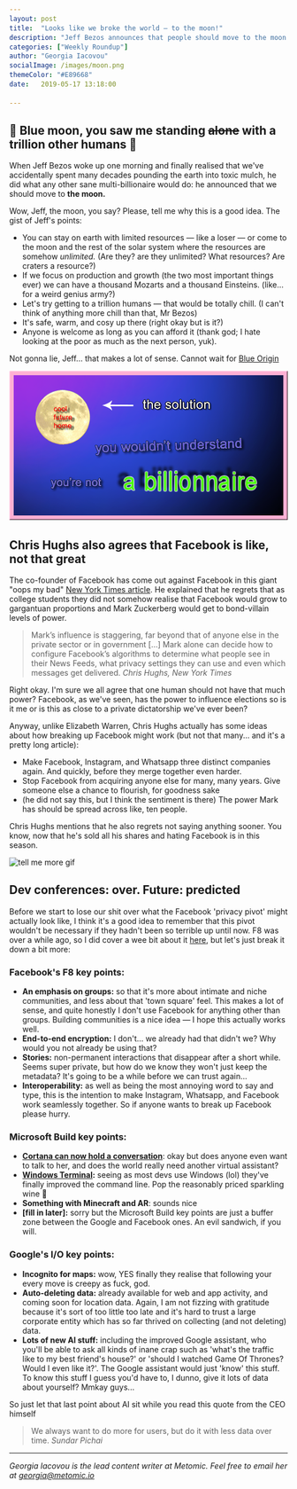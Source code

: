 ```yaml
---
layout: post
title:  "Looks like we broke the world — to the moon!"
description: "Jeff Bezos announces that people should move to the moon and live with trillion people"
categories: ["Weekly Roundup"]
author: "Georgia Iacovou"
socialImage: /images/moon.png
themeColor: "#E89668"
date:   2019-05-17 13:18:00

---
```

## 🎵 Blue moon, you saw me standing ~~alone~~ with a trillion other humans 🎵

When Jeff Bezos woke up one morning and finally realised that we've accidentally spent many decades pounding the earth into toxic mulch, he did what any other sane multi-billionaire would do: he announced that we should move to **the moon.**

Wow, Jeff, the moon, you say? Please, tell me why this is a good idea. The gist of Jeff's points:

- You can stay on earth with limited resources — like a loser — or come to the moon and the rest of the solar system where the resources are somehow *unlimited.* (Are they? are they unlimited? What resources? Are craters a resource?)
- If we focus on production and growth (the two most important things ever) we can have a thousand Mozarts and a thousand Einsteins. (like... for a weird genius army?)
- Let's try getting to a trillion humans — that would be totally chill. (I can't think of anything more chill than that, Mr Bezos)
- It's safe, warm, and cosy up there (right okay but is it?)
- Anyone is welcome as long as you can afford it (thank god; I hate looking at the poor as much as the next person, yuk).

Not gonna lie, Jeff... that makes a lot of sense. Cannot wait for [Blue Origin](https://www.geekwire.com/2019/blue-moon-beyond-jeff-bezos-plans-take-civilization-space-starting-lunar-colony/)

![image showing solution is moving to the moon](/images/moon.png)

## Chris Hughs also agrees that Facebook is like, not that great

The co-founder of Facebook has come out against Facebook in this giant "oops my bad" [New York Times article](https://www.nytimes.com/2019/05/09/opinion/sunday/chris-hughes-facebook-zuckerberg.html). He explained that he regrets that as college students they did not somehow realise that Facebook would grow to gargantuan proportions and Mark Zuckerberg would get to bond-villain levels of power.

> Mark’s influence is staggering, far beyond that of anyone else in the private sector or in government [...] Mark alone can decide how to configure Facebook’s algorithms to determine what people see in their News Feeds, what privacy settings they can use and even which messages get delivered. *Chris Hughs, New York Times*

Right okay. I'm sure we all agree that one human should not have that much power? Facebook, as we've seen, has the power to influence elections so is it me or is this as close to a private dictatorship we've ever been? 

Anyway, unlike Elizabeth Warren, Chris Hughs actually has some ideas about how breaking up Facebook might work (but not that many... and it's a pretty long article):

- Make Facebook, Instagram, and Whatsapp three distinct companies again. And quickly, before they merge together even harder.
- Stop Facebook from acquiring anyone else for many, many years. Give someone else a chance to flourish, for goodness sake
- (he did not say this, but I think the sentiment is there) The power Mark has should be spread across like, ten people.

Chris Hughs mentions that he also regrets not saying anything sooner. You know, now that he's sold all his shares and hating Facebook is in this season.

![tell me more gif](https://media.giphy.com/media/12Jn9VzD9Tz89W/giphy.gif)

## Dev conferences: over. Future: predicted

Before we start to lose our shit over what the Facebook 'privacy pivot' might actually look like, I think it's a good idea to remember that this pivot wouldn't be necessary if they hadn't been so terrible up until now. F8 was over a while ago, so I did cover a wee bit about it [here](https://metomic.io/blog/main/2019/05/03/take-to-the-skies.html), but let's just break it down a bit more:

### Facebook's F8 key points:

- **An emphasis on groups:** so that it's more about intimate and niche communities, and less about that 'town square' feel. This makes a lot of sense, and quite honestly I don't use Facebook for anything other than groups. Building communities is a nice idea — I hope this actually works well.
- **End-to-end encryption:** I don't... we already had that didn't we? Why would you not already be using that?
- **Stories:** non-permanent interactions that disappear after a short while. Seems super private, but how do we know they won't just keep the metadata? It's going to be a while before we can trust again...
- **Interoperability:** as well as being the most annoying word to say and type, this is the intention to make Instagram, Whatsapp, and Facebook work seamlessly together. So if anyone wants to break up Facebook please hurry.

### Microsoft Build key points:

- **[Cortana can now hold a conversation](https://www.theverge.com/2019/5/6/18530220/microsoft-cortana-conversational-updates-build-2019)**: okay but does anyone even want to talk to her, and does the world really need another virtual assistant?
- **[Windows Terminal](https://github.com/microsoft/Terminal):** seeing as most devs use Windows (lol) they've finally improved the command line. Pop the reasonably priced sparkling wine 🥳
- **Something with Minecraft and AR**: sounds nice
- **[fill in later]:** sorry but the Microsoft Build key points are just a buffer zone between the Google and Facebook ones. An evil sandwich, if you will.

### Google's I/O key points:

- **Incognito for maps:** wow, YES finally they realise that following your every move is creepy as fuck, god.
- **Auto-deleting data:** already available for web and app activity, and coming soon for location data. Again, I am not fizzing with gratitude because it's sort of too little too late and it's hard to trust a large corporate entity which has so far thrived on collecting (and not deleting) data.
- **Lots of new AI stuff:** including the improved Google assistant, who you'll be able to ask all kinds of inane crap such as 'what's the traffic like to my best friend's house?' or 'should I watched Game Of Thrones? Would I even like it?'. The Google assistant would just 'know' this stuff. To know this stuff I guess you'd have to, I dunno, give it lots of data about yourself? Mmkay guys...

So just let that last point about AI sit while you read this quote from the CEO himself

> We always want to do more for users, but do it with less data over time. *Sundar Pichai*

---
*Georgia Iacovou is the lead content writer at Metomic. Feel free to email her at georgia@metomic.io*